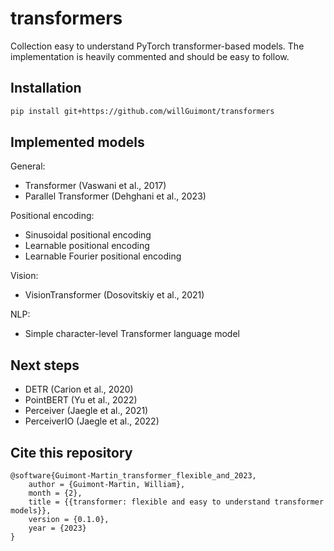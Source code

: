 # transformers

Collection easy to understand PyTorch transformer-based models.
The implementation is heavily commented and should be easy to follow.

## Installation

```bash
pip install git+https://github.com/willGuimont/transformers
```

## Implemented models

General:

- Transformer (Vaswani et al., 2017)
- Parallel Transformer (Dehghani et al., 2023)

Positional encoding:

- Sinusoidal positional encoding
- Learnable positional encoding
- Learnable Fourier positional encoding

Vision:

- VisionTransformer (Dosovitskiy et al., 2021)

NLP:

- Simple character-level Transformer language model

## Next steps

- DETR (Carion et al., 2020)
- PointBERT (Yu et al., 2022)
- Perceiver (Jaegle et al., 2021)
- PerceiverIO (Jaegle et al., 2022)

## Cite this repository

```
@software{Guimont-Martin_transformer_flexible_and_2023,
    author = {Guimont-Martin, William},
    month = {2},
    title = {{transformer: flexible and easy to understand transformer models}},
    version = {0.1.0},
    year = {2023}
}
```
